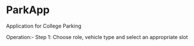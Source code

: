 # ParkApp
Application for College Parking

Operation:-
Step 1: Choose role, vehicle type and select an appropriate slot

